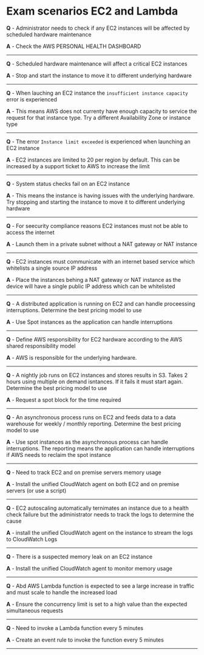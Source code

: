# Exam scenarios EC2 and Lambda

**Q** - Administrator needs to check if any EC2 instances will be affected by scheduled hardware maintenance

**A** - Check the AWS PERSONAL HEALTH DASHBOARD

---

**Q** - Scheduled hardware maintenance will affect a critical EC2 instances

**A** - Stop and start the instance to move it to different underlying hardware

---

**Q** - When lauching an EC2 instance the `insufficient instance capacity` error is experienced

**A** - This means AWS does not currenty have enough capacity to service the request for that instance type. Try a different Availability Zone or instance type


---

**Q** - The error `Instance limit exceeded` is experienced when launching an EC2 instance

**A** - EC2 instances are limited to 20 per region by default. This can be increased by a support ticket to AWS to increase the limit

---

**Q** - System status checks fail on an EC2 instance

**A** - This means the instance is having issues with the underlying hardware. Try stopping and starting the instance to move it to different underlying hardware

---

**Q** - For seecurity compliance reasons EC2 instances must not be able to access the internet

**A** - Launch them in a private subnet without a NAT gateway or NAT instance

---

**Q** - EC2 instances must communicate with an internet based service which whitelists a single source IP address

**A** - Place the instances behing a NAT gateway or NAT instance as the device will have a single public IP address which can be whitelisted

---

**Q** - A distributed application is running on EC2 and can handle proceessing interruptions. Determine the best pricing model to use

**A** - Use Spot instances as the application can handle interruptions

---

**Q** - Define AWS responsibility for EC2 hardware according to the AWS shared responsibility model

**A** - AWS is responsible for the underlying hardware.

---

**Q** - A nightly job runs on EC2 instances and stores results in S3. Takes 2 hours using multiple on demand isntances. If it fails it must start again. Determine the best pricing model to use

**A** - Request a spot block for the time required

---

**Q** - An asynchronous process runs on EC2 and feeds data to a data warehouse for weekly / monthly reporting. Determine the best pricing model to use

**A** - Use spot instances as the asynchronous process can handle interruptions. The reporting means the application can handle interruptions if AWS needs to reclaim the spot instance

---

**Q** - Need to track EC2 and on premise servers memory usage

**A** - Install the unified CloudWatch agent on both EC2 and on premise servers (or use a script)

---

**Q** - EC2 autoscaling automatically ternimates an instance due to a health check failure but the administrator needs to track the logs to determine the cause

**A** - install the unified CloudWatch agent on the instance to stream the logs to CloudWatch Logs

---

**Q** - There is a suspected memory leak on an EC2 instance

**A** - Install the unified CloudWatch agent to monitor memory usage

---

**Q** - Abd AWS Lambda function is expected to see a large increase in traffic and must scale to handle the increased load

**A** - Ensure the concurrency limit is set to a high value than the expected simultaneous requests

---

**Q** - Need to invoke a Lambda function every 5 minutes

**A** - Create an event rule to invoke the function every 5 minutes

---

